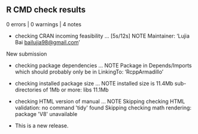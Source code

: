 ## R CMD check results

0 errors | 0 warnings | 4 notes

* checking CRAN incoming feasibility ... [5s/12s] NOTE
Maintainer: ‘Lujia Bai <bailujia98@gmail.com>’

New submission
* checking package dependencies ... NOTE
Package in Depends/Imports which should probably only be in LinkingTo: ‘RcppArmadillo’
* checking installed package size ... NOTE
  installed size is 11.4Mb
  sub-directories of 1Mb or more:
    libs  11.1Mb
* checking HTML version of manual ... NOTE
Skipping checking HTML validation: no command 'tidy' found
Skipping checking math rendering: package 'V8' unavailable

* This is a new release.
